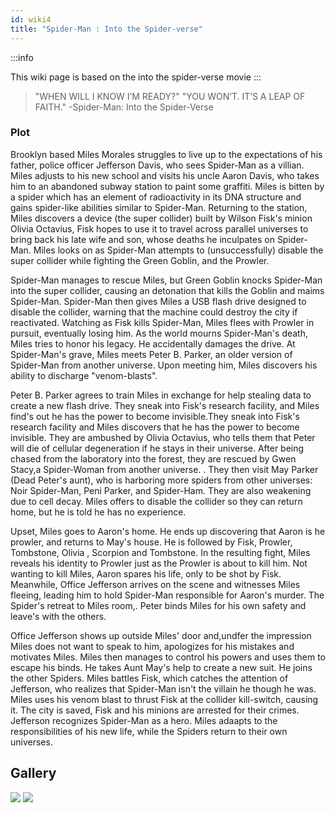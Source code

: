 ```yaml
---
id: wiki4
title: "Spider-Man : Into the Spider-verse"
---
```


:::info

This wiki page is based on the into the spider-verse movie
:::

> "WHEN WILL I KNOW I’M READY?"
>"YOU WON’T. IT’S A LEAP OF FAITH."
-Spider-Man: Into the Spider-Verse

### Plot
Brooklyn based Miles Morales struggles to live up to the expectations of his father, police officer Jefferson Davis, who sees Spider-Man as a villian. Miles adjusts to his new school and visits his uncle Aaron Davis, who takes him to an abandoned subway station to paint some graffiti. Miles is bitten by a spider which has an element of radioactivity in its DNA structure and gains spider-like abilities similar to Spider-Man. Returning to the station, Miles discovers a device (the super collider) built by Wilson Fisk's minion Olivia Octavius, Fisk hopes to use it to travel across parallel universes to bring back his late wife and son, whose deaths he inculpates on Spider-Man. Miles looks on as Spider-Man attempts to (unsuccessfully) disable the super collider while fighting the Green Goblin, and the Prowler.

Spider-Man manages to rescue Miles, but Green Goblin knocks Spider-Man into the super collider, causing an detonation that kills the Goblin and maims Spider-Man. Spider-Man then gives Miles a USB flash drive designed to disable the collider, warning that the machine could destroy the city if reactivated. Watching as Fisk kills Spider-Man, Miles flees with Prowler in pursuit, eventually losing him. As the world mourns Spider-Man's death, Miles tries to honor his legacy. He accidentally damages the drive. At Spider-Man's grave, Miles meets Peter B. Parker, an older version of Spider-Man from another universe. Upon meeting him, Miles discovers his ability to discharge "venom-blasts".

Peter B. Parker  agrees to train Miles in exchange for help stealing data to create a new flash drive. They sneak into Fisk's research facility, and Miles find's out  he has the power to become invisible.They sneak into Fisk's research facility and Miles discovers that he has the power to become invisible. They are ambushed by Olivia Octavius, who tells them that Peter will die of cellular degeneration if he stays in their universe. After being chased from the laboratory  into the forest, they are rescued by Gwen Stacy,a Spider-Woman from another universe. . They then visit May Parker (Dead Peter's aunt), who is harboring more spiders from other universes: Noir Spider-Man, Peni Parker, and Spider-Ham. They are also weakening due to cell decay. Miles 
offers to disable the collider so they can return home, but he is told he has no experience.

Upset, Miles goes to Aaron's home. He ends up discovering that Aaron is he prowler, and returns to May's house. He is followed by Fisk, Prowler, Tombstone, Olivia , Scorpion and Tombstone. In the resulting fight, Miles reveals his identity to Prowler just as the Prowler is about to kill him. Not wanting to kill Miles, Aaron spares his life, only to be shot by Fisk. Meanwhile, Office Jefferson arrives on the scene and witnesses Miles fleeing, leading him to hold Spider-Man responsible for Aaron's murder.
The Spider's retreat to Miles room,. Peter binds Miles for his own safety and leave's with the others.

Office Jefferson shows up outside Miles' door and,undfer the impression Miles does not want to speak to him, apologizes for his mistakes and motivates Miles. Miles then manages to control his powers and uses them to escape his binds. He takes Aunt May's help to create a new suit. He joins the other Spiders. Miles battles Fisk, which catches the attention of Jefferson, who realizes that Spider-Man isn't the villain he though he was. Miles uses his venom blast to thrust Fisk at the collider kill-switch, causing it. The city is saved, Fisk and his minions are arrested for their crimes. Jefferson recognizes Spider-Man as a hero.
Miles adaapts to the responsibilities of his new life, while the Spiders return to their own universes.


## Gallery

![](https://m.media-amazon.com/images/M/MV5BMjMwNDkxMTgzOF5BMl5BanBnXkFtZTgwNTkwNTQ3NjM@._V1_.jpg)  ![](https://resizing.flixster.com/_l50Ahm00b-RO9Ao2s3AyMjUWiU=/ems.cHJkLWVtcy1hc3NldHMvbW92aWVzL2ExYTZmMWFkLWViZWItNDNhMS1iZTEwLTcxODk1YTk3NWFhMy53ZWJw)
